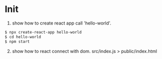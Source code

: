 # Init  

1. show how to create react app call 'hello-world'. 
```bash
$ npx create-react-app hello-world 
$ cd hello-world
$ npm start
```
2. show how to react connect with dom. 
src/index.js > public/index.html



